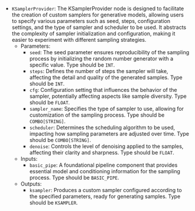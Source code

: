 - `KSamplerProvider`: The KSamplerProvider node is designed to facilitate the creation of custom samplers for generative models, allowing users to specify various parameters such as seed, steps, configuration settings, and the type of sampler and scheduler to be used. It abstracts the complexity of sampler initialization and configuration, making it easier to experiment with different sampling strategies.
    - Parameters:
        - `seed`: The seed parameter ensures reproducibility of the sampling process by initializing the random number generator with a specific value. Type should be `INT`.
        - `steps`: Defines the number of steps the sampler will take, affecting the detail and quality of the generated samples. Type should be `INT`.
        - `cfg`: Configuration setting that influences the behavior of the sampler, potentially affecting aspects like sample diversity. Type should be `FLOAT`.
        - `sampler_name`: Specifies the type of sampler to use, allowing for customization of the sampling process. Type should be `COMBO[STRING]`.
        - `scheduler`: Determines the scheduling algorithm to be used, impacting how sampling parameters are adjusted over time. Type should be `COMBO[STRING]`.
        - `denoise`: Controls the level of denoising applied to the samples, affecting their clarity and sharpness. Type should be `FLOAT`.
    - Inputs:
        - `basic_pipe`: A foundational pipeline component that provides essential model and conditioning information for the sampling process. Type should be `BASIC_PIPE`.
    - Outputs:
        - `ksampler`: Produces a custom sampler configured according to the specified parameters, ready for generating samples. Type should be `KSAMPLER`.
